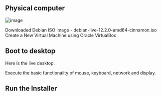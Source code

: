 ## Physical computer   
 ![image](https://github.com/MadhukaPalihakkara/MyRepo/assets/149093784/2642241b-e41a-430b-9361-52e092d87ea1)

 
 

Downloaded Debian ISO image - debian-live-12.2.0-amd64-cinnamon.iso
Create a New Virtual Machine using Oracle VirtualBox 
 

## Boot to desktop
Here is the live desktop.
 
Execute the basic functionality of mouse, keyboard, network and display.
## Run the Installer
 

